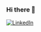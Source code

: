 ### Hi there 👋

<a href="[https://www.linkedin.com/in/miguel-inacio/]"><img alt="LinkedIn" src="https://img.shields.io/badge/LinkedIn-0077B5?style=for-the-badge&logo=linkedin&logoColor=white" /></a>

<!--
**miguel-inacio/miguel-inacio** is a ✨ _special_ ✨ repository because its `README.md` (this file) appears on your GitHub profile.

Here are some ideas to get you started:

- 🔭 I’m currently working on ...
- 🌱 I’m currently learning ...
- 👯 I’m looking to collaborate on ...
- 🤔 I’m looking for help with ...
- 💬 Ask me about ...
- 📫 How to reach me: ...
- 😄 Pronouns: ...
- ⚡ Fun fact: ...
-->
